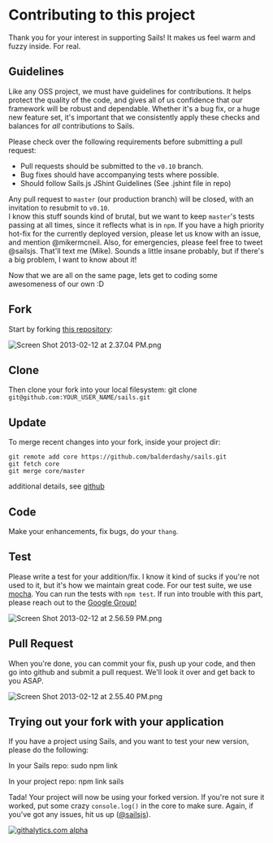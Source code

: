 # Contributing to this project

Thank you for your interest in supporting Sails!  It makes us feel warm and fuzzy inside.  For real.

## Guidelines
Like any OSS project, we must have guidelines for contributions.  It helps protect the quality of the code, and gives all of us confidence that our framework will be robust and dependable.
Whether it's a bug fix, or a huge new feature set, it's important that we consistently apply these checks and balances for *all* contributions to Sails.

Please check over the following requirements before submitting a pull request:
 - Pull requests should be submitted to the `v0.10` branch.
 - Bug fixes should have accompanying tests where possible.
 - Should follow Sails.js JShint Guidelines (See .jshint file in repo)

Any pull request to `master` (our production branch) will be closed, with an invitation to resubmit to `v0.10`.  
I know this stuff sounds kind of brutal, but we want to keep `master`'s tests passing at all times, since it reflects what is in `npm`.
If you have a high priority hot-fix for the currently deployed version, please let us know with an issue, and mention @mikermcneil.  Also, for emergencies, please feel free to tweet @sailsjs.  That'll text me (Mike).  Sounds a little insane probably, but if there's a big problem, I want to know about it!


Now that we are all on the same page, lets get to coding some awesomeness of our own :D

## Fork
Start by forking [this repository](https://github.com/balderdashy/sails/tree/development):

![Screen Shot 2013-02-12 at 2.37.04 PM.png](http://i.imgur.com/h0CCcAu.png)

## Clone
Then clone your fork into your local filesystem:
git clone `git@github.com:YOUR_USER_NAME/sails.git`

## Update
To merge recent changes into your fork, inside your project dir:
```
git remote add core https://github.com/balderdashy/sails.git
git fetch core
git merge core/master
```
additional details, see [github](https://help.github.com/articles/fork-a-repo)

## Code
Make your enhancements, fix bugs, do your `thang`.


## Test
Please write a test for your addition/fix.  I know it kind of sucks if you're not used to it, but it's how we maintain great code. 
For our test suite, we use [mocha](http://visionmedia.github.com/mocha/).  You can run the tests with `npm test`.  If run into trouble with this part, please reach out to the [Google Group!](https://groups.google.com/forum/#!forum/sailsjs)

![Screen Shot 2013-02-12 at 2.56.59 PM.png](http://i.imgur.com/dalbOdZ.png) 

## Pull Request
When you're done, you can commit your fix, push up your code, and then go into github and submit a pull request.  We'll look it over and get back to you ASAP.

![Screen Shot 2013-02-12 at 2.55.40 PM.png](http://i.imgur.com/GBg0AOi.png) 


## Trying out your fork with your application
If you have a project using Sails, and you want to test your new version, please do the following:

In your Sails repo:
sudo npm link

In your project repo:
npm link sails

Tada!  Your project will now be using your forked version.  If you're not sure it worked, put some crazy `console.log()` in the core to make sure.  Again, if you've got any issues, hit us up ([@sailsjs](https://twitter.com/sailsjs)). 

[![githalytics.com alpha](https://cruel-carlota.pagodabox.com/8acf2fc2ca0aca8a3018e355ad776ed7 "githalytics.com")](http://githalytics.com/balderdashy/sails/contributing)
